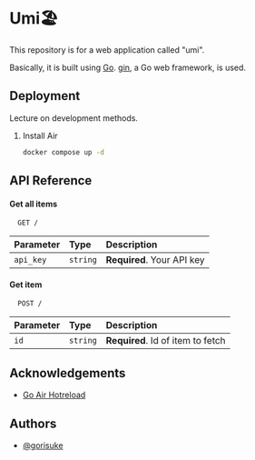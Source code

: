 
# Umi🏖️

This repository is for a web application called "umi".

Basically, it is built using [Go](https://go.dev/). [gin](https://gin-gonic.com/), a Go web framework, is used.
## Deployment

Lecture on development methods.
1. Install Air
    ```bash
    docker compose up -d
    ```
## API Reference

#### Get all items

```http
  GET /
```

| Parameter | Type     | Description                |
| :-------- | :------- | :------------------------- |
| `api_key` | `string` | **Required**. Your API key |

#### Get item

```http
  POST /
```

| Parameter | Type     | Description                       |
| :-------- | :------- | :-------------------------------- |
| `id`      | `string` | **Required**. Id of item to fetch |




## Acknowledgements

 - [Go Air Hotreload](https://blog.juge6.jp/go/)

## Authors

- [@gorisuke](https://www.github.com/gorisuke)

